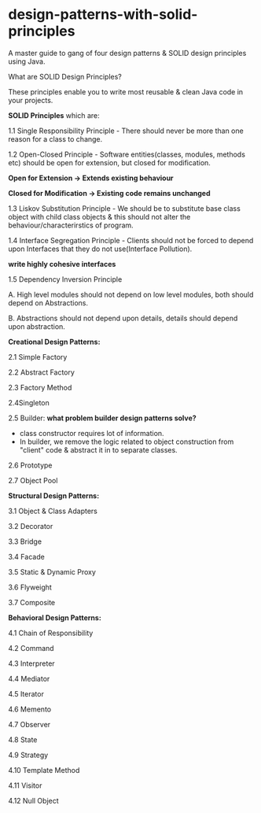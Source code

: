 # design-patterns-with-solid-principles
A master guide to gang of four design patterns &amp; SOLID design principles using Java.
<p>
What are SOLID Design Principles?

These principles enable you to write most reusable & clean Java code in your projects.

<b>SOLID Principles</b> which are:

1.1 Single Responsibility Principle - There should never be more than one reason for a class to change.

1.2 Open-Closed Principle - Software entities(classes, modules, methods etc) should be open for extension, but closed for modification.

<b>Open for Extension -> Extends existing behaviour

Closed for Modification -> Existing code remains unchanged</b>

1.3 Liskov Substitution Principle - We should be to substitute base class object with child class objects & this should not alter the behaviour/characterirstics of program. 

1.4 Interface Segregation Principle - Clients should not be forced to depend upon Interfaces that they do not use(Interface Pollution).

<b>write highly cohesive interfaces</b>

1.5 Dependency Inversion Principle

<p>A. High level modules should not depend on low level modules, both should depend on Abstractions.</p>
<p>B. Abstractions should not depend upon details, details should depend upon abstraction.</p>
</p>
<b>Creational Design Patterns:</b> 

2.1 Simple Factory

2.2 Abstract Factory

2.3 Factory Method

2.4Singleton

2.5 Builder: <b>what problem builder design patterns solve?</b>

* class constructor requires lot of information.
* In builder, we remove the logic related to object construction from "client" code & abstract it in to separate classes.

2.6 Prototype

2.7 Object Pool

<b>Structural Design Patterns:</b> 

3.1 Object & Class Adapters

3.2 Decorator

3.3 Bridge

3.4 Facade

3.5 Static & Dynamic Proxy

3.6 Flyweight

3.7 Composite  

<b>Behavioral Design Patterns:</b>

4.1 Chain of Responsibility

4.2 Command

4.3 Interpreter

4.4 Mediator

4.5 Iterator

4.6 Memento

4.7 Observer

4.8 State

4.9 Strategy

4.10 Template Method

4.11 Visitor

4.12 Null Object
